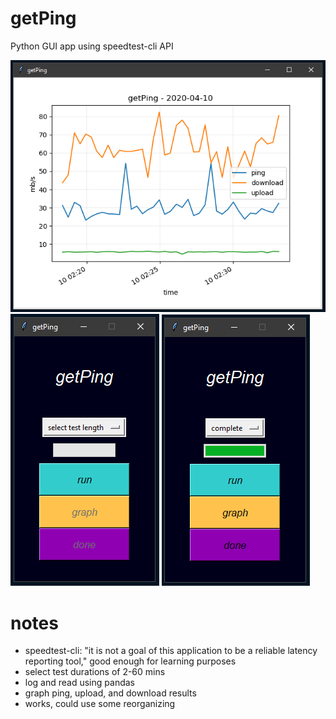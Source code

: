 # getPing
Python GUI app using speedtest-cli API

![graph](https://github.com/geoff-siuciak/getPing/blob/master/images/graph.PNG?raw=true)
![complete](https://github.com/geoff-siuciak/getPing/blob/master/images/home.PNG?raw=true)
![home](https://github.com/geoff-siuciak/getPing/blob/master/images/complete.PNG?raw=true)

# notes
- speedtest-cli: "it is not a goal of this application to be a reliable latency reporting tool," good enough for learning purposes
- select test durations of 2-60 mins
- log and read using pandas
- graph ping, upload, and download results
- works, could use some reorganizing
